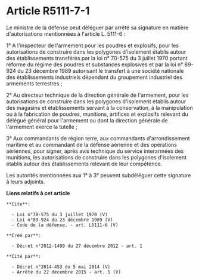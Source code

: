 # Article R5111-7-1

Le ministre de la défense peut déléguer par arrêté sa signature en matière d'autorisations mentionnées à l'article L.
5111-6 : 

1° A l'inspecteur de l'armement pour les poudres et explosifs, pour les autorisations de construire dans les polygones
d'isolement établis autour des établissements transférés par la loi n° 70-575 du 3 juillet 1970 portant réforme du régime des
poudres et substances explosives et par la loi n° 89-924 du 23 décembre 1989 autorisant le transfert à une société nationale
des établissements industriels dépendant du groupement industriel des armements terrestres ; 

2° Au directeur technique de la direction générale de l'armement, pour les autorisations de construire dans les polygones
d'isolement établis autour des magasins et établissements servant à la conservation, à la manipulation ou à la fabrication de
poudres, munitions, artifices et explosifs relevant du délégué général pour l'armement ou dont la direction générale de
l'armement exerce la tutelle ; 

3° Aux commandants de région terre, aux commandants d'arrondissement maritime et au commandant de la défense aérienne et des
opérations aériennes, pour signer, après avis technique du service interarmées des munitions, les autorisations de construire
dans les polygones d'isolement établis autour des établissements relevant de leur compétence. 

Les autorités mentionnées aux 1° à 3° peuvent subdéléguer cette signature à leurs adjoints.

**Liens relatifs à cet article**

	**Cite**:

	  - Loi n°70-575 du 3 juillet 1970 (V)
	  - Loi n°89-924 du 23 décembre 1989 (V)
	  - Code de la défense. - art. L5111-6 (V)

	**Créé par**:

	  - Décret n°2012-1499 du 27 décembre 2012 - art. 1

	**Cité par**:

	  - Décret n°2014-453 du 5 mai 2014 (V)
	  - Arrêté du 22 décembre 2015 - art. 5 (V)

